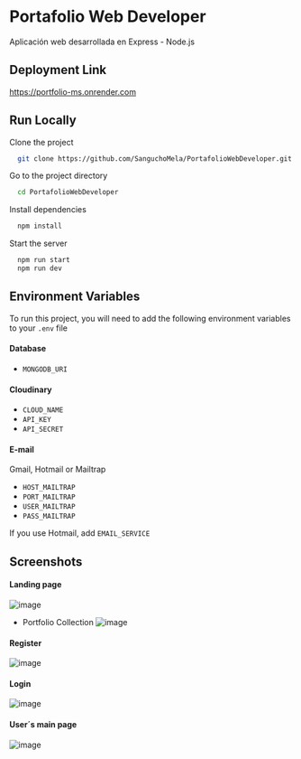 # Portafolio Web Developer 

Aplicación web desarrollada en Express - Node.js

## Deployment Link
https://portfolio-ms.onrender.com

## Run Locally

Clone the project

```bash
  git clone https://github.com/SanguchoMela/PortafolioWebDeveloper.git
```

Go to the project directory

```bash
  cd PortafolioWebDeveloper
```

Install dependencies

```bash
  npm install
```

Start the server

```bash
  npm run start
  npm run dev
```

## Environment Variables

To run this project, you will need to add the following environment variables to your `.env` file
#### Database
- `MONGODB_URI`

#### Cloudinary
- `CLOUD_NAME`
- `API_KEY`
- `API_SECRET`

#### E-mail 
Gmail, Hotmail or Mailtrap
- `HOST_MAILTRAP` 
- `PORT_MAILTRAP`
- `USER_MAILTRAP`
- `PASS_MAILTRAP`

If you use Hotmail, add `EMAIL_SERVICE`

## Screenshots
#### Landing page
![image](https://github.com/SanguchoMela/PortafolioWebDeveloper/assets/117743859/9c40425e-f725-4ab4-902e-db258d7483aa)

- Portfolio Collection
![image](https://github.com/SanguchoMela/PortafolioWebDeveloper/assets/117743859/2ab7ec41-53f5-4ead-ac5b-e5b4307711e0)

#### Register
![image](https://github.com/SanguchoMela/PortafolioWebDeveloper/assets/117743859/db20ffe4-85ad-412d-be7e-f903f32c731a)

#### Login
![image](https://github.com/SanguchoMela/PortafolioWebDeveloper/assets/117743859/ffd80002-6adf-4a72-8c43-927b82fb0987)

#### User´s main page
![image](https://github.com/SanguchoMela/PortafolioWebDeveloper/assets/117743859/f54623d6-9ff1-48e0-bd74-59d442bbb111)

